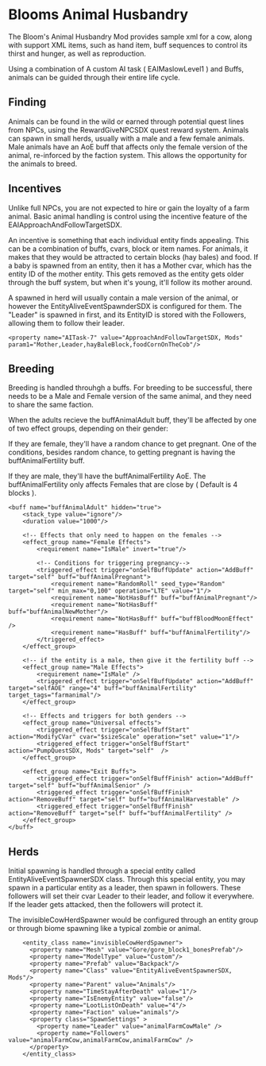 Blooms Animal Husbandry
=======================

The Bloom's Animal Husbandry Mod provides sample xml for a cow, along with support XML items, such as hand item, buff sequences to control its thirst and hunger, as well as reproduction.

Using a combination of A custom AI task ( EAIMaslowLevel1 ) and Buffs, animals can be guided through their entire life cycle. 

Finding
-------------------
Animals can be found in the wild or earned through potential quest lines from NPCs, using the RewardGiveNPCSDX quest reward system. Animals can spawn in small herds, usually with a male and a few female animals. Male animals have an
AoE buff that affects only the female version of the animal, re-inforced by the faction system. This allows the opportunity for the animals to breed.


Incentives
-------------------
Unlike full NPCs, you are not expected to hire or gain the loyalty of a farm animal.  Basic animal handling is control using the incentive feature of the EAIApproachAndFollowTargetSDX. 

An incentive is something that each individual entity finds appealing. This can be a combination of buffs, cvars, block or item names. For animals, it makes that they would be attracted to certain blocks (hay bales) and
food. If a baby is spawned from an entity, then it has a Mother cvar, which has the entity ID of the mother entity. This gets removed as the entity gets older through the buff system, but when it's young, 
it'll follow its mother around.

A spawned in herd will usually contain a male version of the animal, or however the EntityAliveEventSpawnderSDX is configured for them. The "Leader" is spawned in first, and its EntityID is stored with the Followers, allowing them to 
follow their leader.
 
~~~~~~~~~~~~~~~~{.xml}
<property name="AITask-7" value="ApproachAndFollowTargetSDX, Mods" param1="Mother,Leader,hayBaleBlock,foodCornOnTheCob"/>
~~~~~~~~~~~~~~~~

Breeding
-------------------
Breeding is handled throuhgh a buffs. For breeding to be successful, there needs to be a Male and Female version of the same animal, and they need to share the same faction. 

When the adults recieve the buffAnimalAdult buff, they'll be affected by one of two effect groups, depending on their gender:

If they are female, they'll have a random chance to get pregnant. One of the conditions, besides random chance, to getting pregnant is having the buffAnimalFertility buff.

If they are male, they'll have the buffAnimalFertility AoE. The buffAnimalFertility only affects Females that are close by ( Default is 4 blocks ).


~~~~~~~~~~~~~~~~{.xml}
<buff name="buffAnimalAdult" hidden="true">
    <stack_type value="ignore"/>
    <duration value="1000"/>

    <!-- Effects that only need to happen on the females -->
    <effect_group name="Female Effects">
		<requirement name="IsMale" invert="true"/>

		<!-- Conditions for triggering pregnancy-->
		<triggered_effect trigger="onSelfBuffUpdate" action="AddBuff" target="self" buff="buffAnimalPregnant">
			<requirement name="RandomRoll" seed_type="Random" target="self" min_max="0,100" operation="LTE" value="1"/>
			<requirement name="NotHasBuff" buff="buffAnimalPregnant"/>
			<requirement name="NotHasBuff" buff="buffAnimalNewMother"/>
			<requirement name="NotHasBuff" buff="buffBloodMoonEffect" />
			<requirement name="HasBuff" buff="buffAnimalFertility"/>
		</triggered_effect>
    </effect_group>

    <!-- if the entity is a male, then give it the fertility buff -->
    <effect_group name="Male Effects">
		<requirement name="IsMale" />
		<triggered_effect trigger="onSelfBuffUpdate" action="AddBuff" target="selfAOE" range="4" buff="buffAnimalFertility" target_tags="farmanimal"/>
    </effect_group>

    <!-- Effects and triggers for both genders -->
    <effect_group name="Universal effects">
		<triggered_effect trigger="onSelfBuffStart" action="ModifyCVar" cvar="$sizeScale" operation="set" value="1"/>
		<triggered_effect trigger="onSelfBuffStart" action="PumpQuestSDX, Mods" target="self"  />
    </effect_group>

    <effect_group name="Exit Buffs">
		<triggered_effect trigger="onSelfBuffFinish" action="AddBuff" target="self" buff="buffAnimalSenior" />
		<triggered_effect trigger="onSelfBuffFinish" action="RemoveBuff" target="self" buff="buffAnimalHarvestable" />
		<triggered_effect trigger="onSelfBuffFinish" action="RemoveBuff" target="self" buff="buffAnimalFertility" />
    </effect_group>
</buff>
~~~~~~~~~~~~~~~~


Herds
-------------------

Initial spawning is handled through a special entity called EntityAliveEventSpawnerSDX class.  Through this special entity, you may spawn in a particular entity as a leader, then spawn in followers. These followers will set
their cvar Leader to their leader, and follow it everywhere. If the leader gets attacked, then the followers will protect it.

The invisibleCowHerdSpawner would be configured through an entity group or through biome spawning like a typical zombie or animal.

~~~~~~~~~~~~~~~~{.xml}
    <entity_class name="invisibleCowHerdSpawner">
      <property name="Mesh" value="Gore/gore_block1_bonesPrefab"/>
      <property name="ModelType" value="Custom"/>
      <property name="Prefab" value="Backpack"/>
      <property name="Class" value="EntityAliveEventSpawnerSDX, Mods"/>
      <property name="Parent" value="Animals"/>
      <property name="TimeStayAfterDeath" value="1"/>
      <property name="IsEnemyEntity" value="false"/>
      <property name="LootListOnDeath" value="4"/>
      <property name="Faction" value="animals"/>
      <property class="SpawnSettings" >
        <property name="Leader" value="animalFarmCowMale" />
        <property name="Followers" value="animalFarmCow,animalFarmCow,animalFarmCow" />
      </property>
    </entity_class>
~~~~~~~~~~~~~~~~

